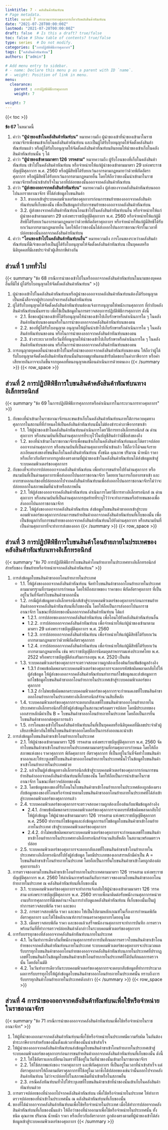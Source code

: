 ```yaml
---
linktitle: 7 - คลังสินค้าทัณฑ์บน 
# Page metadata.
title: หมวดที่ 7 กระบวนการทางศุลกากรเกี่ยวกับคลังสินค้าทัณฑ์บน 
date: "2021-07-28T00:00:00Z"
lastmod: "2021-07-28T00:00:00Z"
draft: false  # Is this a draft? true/false
toc: false # Show table of contents? true/false
type: series  # Do not modify.
categories: ["การปฏิบัติพิธีการศุลกากร"]
tags: ["คลังสินค้าทัณฑ์บน"]
authors: ["admin"]

# Add menu entry to sidebar.
# - name: Declare this menu p as a parent with ID `name`.
# - weight: Position of link in menu.
menu:
  clearance:
    parent : การปฏิบัติพิธีการศุลกากร
    weight: 7

weight: 7
---
```


{{< toc >}}

**ข้อ 67** ในหมวดนี้   

1.	คำว่า  **“ผู้นำของเข้าในคลังสินค้าทัณฑ์บน”**  หมายความถึง  ผู้นำของเข้าที่นำของเข้ามาในราชอาณาจักรเพื่อขนเข้าเก็บในคลังสินค้าทัณฑ์บน  และเป็นผู้ได้รับใบอนุญาตให้จัดตั้งคลังสินค้าทัณฑ์บนแล้ว  หรือผู้ได้รับใบอนุญาตให้จัดตั้งคลังสินค้าทัณฑ์บนยินยอมให้นำของเข้าเก็บในคลังสินค้าทัณฑ์บนนั้น ๆ  ได้ 
2.	คำว่า  **“ผู้นำของเข้าตามมาตรา  126  วรรคสาม”**  หมายความถึง  ผู้รับโอนของที่เก็บในคลังสินค้าทัณฑ์บน  เข้าไปในคลังสินค้าทัณฑ์บน  หรือจำหน่ายให้แก่ผู้นำของเข้าตามมาตรา  29  แห่งพระราชบัญญัติศุลกากร  พ.ศ.  2560  หรือผู้มีสิทธิได้รับยกเว้นอากรตามกฎหมายว่าด้วยพิกัดอัตราศุลกากร  หรือผู้มีสิทธิได้รับยกเว้นอากรตามกฎหมายอื่น  โดยให้ถือว่าของนั้นนำเข้ามาในราชอาณาจักรหรือนำเข้าสำเร็จในเวลาที่ปล่อยของนั้นออกจากคลังสินค้าทัณฑ์บน   
3.	คำว่า  **“ผู้ส่งของออกจากคลังสินค้าทัณฑ์บน”**  หมายความถึง   ผู้ส่งของจากคลังสินค้าทัณฑ์บนออกไปนอกราชอาณาจักร  ที่ได้ส่งข้อมูลใบขนสินค้า
    + 3.1.	ขาออกเข้าสู่ระบบคอมพิวเตอร์ของศุลกากรก่อนการขนย้ายของออกจากคลังสินค้าทัณฑ์บนที่เก็บของนั้น  เพื่อเป็นข้อมูลกำกับการขนย้ายของออกจากคลังสินค้าทัณฑ์บน 
    + 3.2.	ผู้ส่งของจากคลังสินค้าทัณฑ์บนโอนเข้าไปในคลังสินค้าทัณฑ์บนอื่น  หรือจำหน่ายให้แก่ผู้นำของเข้าตามมาตรา  29  แห่งพระราชบัญญัติศุลกากร  พ.ศ.  2560  หรือจำหน่ายให้แก่ผู้มีสิทธิได้รับยกเว้นอากรตามกฎหมายว่าด้วยพิกัดอัตราศุลกากร  หรือจำหน่ายให้แก่ผู้มีสิทธิได้รับยกเว้นอากรตามกฎหมายอื่น  โดยให้ถือว่าของนั้นได้ส่งออกไปนอกราชอาณาจักรในเวลาที่ปล่อยของนั้นออกจากคลังสินค้าทัณฑ์บน   
4.	คำว่า  **“โอนของเข้าไปในคลังสินค้าทัณฑ์บนอื่น”**  หมายความถึง  การโอนของระหว่างคลังสินค้าทัณฑ์บนที่มีเจ้าของหรือเป็นผู้ได้รับใบอนุญาตให้จัดตั้งคลังสินค้าทัณฑ์บน  เป็นบุคคลหรือ นิติบุคคลที่มีเลขประจำตัวผู้เสียภาษีต่างกัน 

## ส่วนที่  1 บททั่วไป 

{{< summary "ข้อ 68 กรณีการนำของเข้าไปในหรือออกจากคลังสินค้าทัณฑ์บนในนามของบุคคลอื่นที่มิใช่ ผู้ได้รับใบอนุญาตให้จัดตั้งคลังสินค้าทัณฑ์บน" >}}
 
1.	ผู้นำของเข้าไปในคลังสินค้าทัณฑ์บนหรือผู้นำของออกจากคลังสินค้าทัณฑ์บนต้องได้รับอนุญาตเป็นหนังสือจากผู้ประกอบกิจการคลังสินค้าทัณฑ์บน   
2.	ผู้ได้รับใบอนุญาตให้จัดตั้งคลังสินค้าทัณฑ์บนต้องแจ้งการอนุญาตให้พนักงานศุลกากร ที่กำกับคลังสินค้าทัณฑ์บนนั้นทราบ  เพื่อใช้เป็นข้อมูลในการตรวจสอบการปฏิบัติพิธีการศุลกากร  ดังนี้ 
    + 2.1.	ชื่อของผู้นำของเข้าที่ได้รับอนุญาตให้นำของเข้าไปเก็บรักษาหรือดำเนินการใด ๆ  ในคลังสินค้าทัณฑ์บนของตนหรือในการนำของออกจากคลังสินค้าทัณฑ์บนของตน 
    + 2.2.	 ของที่ผู้ได้รับใบอนุญาต  อนุญาตให้ผู้อื่นนำเข้าไปเก็บรักษาหรือดำเนินการใด ๆ   ในคลังสินค้าทัณฑ์บนของตน  หรือในการนำของออกจากคลังสินค้าทัณฑ์บนของตน 
    + 2.3.	ช่วงระยะเวลาหรือวันที่ที่อนุญาตให้นำของเข้าไปเก็บรักษาหรือดำเนินการใด ๆ   ในคลังสินค้าทัณฑ์บนของตน  หรือในการนำของออกจากคลังสินค้าทัณฑ์บนของตน 
3.	การอนุญาตบุคคลอื่นนำของเข้าไปในหรือนำของออกจากคลังสินค้าทัณฑ์บนของตน   ให้ถือว่าผู้ได้รับใบอนุญาตจัดตั้งคลังสินค้าทัณฑ์บนนั้นยินยอมผูกพันตนเข้ารับผิดชอบในค่าภาษีอากร หรือค่าเสียหายอันอาจจะเกิดขึ้นจากบุคคลที่ตนอนุญาตเสมือนดำเนินการด้วยตนเอง 
{{< /summary >}}
{{< row_space >}}
## ส่วนที่  2 การปฏิบัติพิธีการใบขนสินค้าคลังสินค้าทัณฑ์บนทางอิเล็กทรอนิกส์ 

{{< summary "ข้อ 69 ในการปฏิบัติพิธีการศุลกากรหรือดำเนินการในกระบวนการทางศุลกากร" >}}
 
1.	กับของที่นำเข้ามาในราชอาณาจักรและขนเข้าเก็บในคลังสินค้าทัณฑ์บนภายใต้การควบคุมทางศุลกากรในสถานที่ที่กำหนดให้เป็นคลังสินค้าทัณฑ์บนนั้นไม่ต้องชำระค่าภาษีอากรขาเข้า 
    + 1.1.	ให้ผู้นำของเข้าในคลังสินค้าทัณฑ์บนดำเนินการโดยวิธีการทางอิเล็กทรอนิกส์   ณ  ด่านศุลกากร  หรือสนามบินที่เป็นด่านศุลกากรที่ระบุไว้ในบัญชีสินค้าว่ามีชื่อส่งของถึง   
    + 1.2.	ของที่นำเข้ามาในราชอาณาจักรเพื่อขนเข้าเก็บในคลังสินค้าทัณฑ์บนและได้ตรวจปล่อยออกจากด่านศุลกากร  หรือสนามบินที่เป็นด่านศุลกากรที่นำเข้าแล้ว  ให้ถือว่าได้จดแจ้งรายละเอียดแห่งของที่ขนขึ้นเก็บในคลังสินค้าทัณฑ์บน  ทั้งชนิด  คุณภาพ  ปริมาณ  น้ำหนัก  ราคา  หรือเกี่ยวกับอัตราอากรถูกต้องตรงตามที่ผู้นำของเข้าในคลังสินค้าทัณฑ์บนได้ส่งข้อมูลเข้าสู่ระบบคอมพิวเตอร์ของศุลกากร  
2.	กับของที่จะทำการปล่อยออกจากคลังสินค้าทัณฑ์บน  เพื่อทำการขนย้ายไปยังด่านศุลกากร  หรือสนามบินที่เป็นด่านศุลกากรเพื่อส่งออกไปนอกราชอาณาจักร  โดยยกเว้นการเก็บอากรขาเข้า และอากรขาออกแก่ของที่ปล่อยออกไปจากคลังสินค้าทัณฑ์บนเพื่อส่งออกไปนอกราชอาณาจักรไม่ว่าจะปล่อยออกในสภาพเดิมที่นำเข้าหรือสภาพอื่น 
    + 2.1.	ให้ผู้ส่งของออกจากคลังสินค้าทัณฑ์บน  ดำเนินการโดยวิธีการทางอิเล็กทรอนิกส์  ณ  ด่านศุลกากร  หรือสนามบินที่เป็นด่านศุลกากรสุดท้ายที่ระบุไว้ว่าจะทำการขนหรือย้ายขนของเพื่อส่งออกไปนอกราชอาณาจักร 
    + 2.2.	ให้ผู้ส่งของออกจากคลังสินค้าทัณฑ์บน  ส่งข้อมูลใบขนสินค้าขาออกเข้าสู่ระบบ
คอมพิวเตอร์ของศุลกากรก่อนการขนย้ายสินค้าออกจากคลังสินค้าทัณฑ์บนที่เก็บของนั้น  เพื่อเป็นข้อมูลกำกับการขนย้ายของออกจากคลังสินค้าทัณฑ์บนไปยังด่านศุลกากร  หรือสนามบินที่เป็นด่านศุลกากรที่จะทำการส่งของออก 
{{< /summary >}}
{{< row_space >}}

## ส่วนที่  3 การปฏิบัติพิธีการใบขนสินค้าโอนย้ายภายในประเทศของคลังสินค้าทัณฑ์บนทางอิเล็กทรอนิกส์  

{{< summary "ข้อ 70 การปฏิบัติพิธีการใบขนสินค้าโอนย้ายภายในประเทศทางอิเล็กทรอนิกส์สำหรับของ ที่ขนย้ายหรือจำหน่ายจากคลังสินค้าทัณฑ์บน" >}}
 
1.	การส่งข้อมูลใบขนสินค้าขาออกโอนย้ายภายในประเทศ 
    + 1.1.	ให้ผู้ส่งของออกจากคลังสินค้าทัณฑ์บน  จัดทำใบขนสินค้าขาออกโอนย้ายภายในประเทศตามมาตรฐานที่กรมศุลกากรกำหนด  โดยให้ถือสภาพของ  ราคาของ  พิกัดอัตราศุลกากร ที่เป็นอยู่ในวันที่จัดทำใบขนสินค้าขาออกนั้น   
    + 1.2.	กรณีผู้ส่งข้อมูลทางอิเล็กทรอนิกส์เข้าสู่ระบบคอมพิวเตอร์ของศุลกากรก่อนการขนย้ายสินค้าออกจากคลังสินค้าทัณฑ์บนที่เก็บของนั้น  โดยให้ถือเป็นการส่งออกไปนอกราชอาณาจักร ในขณะที่ปล่อยของนั้นออกจากคลังสินค้าทัณฑ์บน  ได้แก่ 
        + 1.2.1.	การปล่อยของออกจากคลังสินค้าทัณฑ์บน  เพื่อโอนไปยังคลังสินค้าทัณฑ์บนอื่น 
        + 1.2.2.	การปล่อยออกจากคลังสินค้าทัณฑ์บน  เพื่อจำหน่ายให้แก่ผู้นำของเข้ามาตามมาตรา  29  แห่งพระราชบัญญัติศุลกากร  พ.ศ.  2560   
        + 1.2.3.	การปล่อยออกจากคลังสินค้าทัณฑ์บน  เพื่อจำหน่ายให้แก่ผู้มีสิทธิได้รับยกเว้นอากรตามกฎหมายว่าด้วยพิกัดอัตราศุลกากร 
        + 1.2.4.	การปล่อยออกจากคลังสินค้าทัณฑ์บน  เพื่อจำหน่ายให้แก่ผู้มีสิทธิได้รับยกเว้นอากรตามกฎหมายอื่น  เช่น  พระราชบัญญัติการนิคมอุตสาหกรรมแห่งประเทศไทย   พ.ศ.  2522  หรือพระราชบัญญัติส่งเสริมการลงทุน  พ.ศ.  2520  เป็นต้น    
    + 1.3.	ระบบคอมพิวเตอร์ของศุลกากรจะตรวจสอบความถูกต้องเบื้องต้นกับแฟ้มข้อมูลอ้างอิง   
        + 1.3.1	ถ้าพบข้อผิดพลาดระบบคอมพิวเตอร์ของศุลกากรจะตอบรหัสข้อผิดพลาดกลับไปให้ผู้ส่งข้อมูล  ให้ผู้ส่งของออกจากคลังสินค้าทัณฑ์บนทำการแก้ไขข้อมูลและส่งข้อมูลการแก้ไขข้อมูลใบขนสินค้าขาออกโอนย้ายภายในประเทศเข้าสู่ระบบคอมพิวเตอร์ของศุลกากร   
        + 1.3.2	ถ้าไม่พบข้อผิดพลาดระบบคอมพิวเตอร์ของศุลกากรจะกำหนดเลขที่ใบขนสินค้าขาออกโอนย้ายภายในประเทศทางอิเล็กทรอนิกส์จำนวนสิบสี่หลัก 
    + 1.4.	ระบบคอมพิวเตอร์ของศุลกากรจะตอบกลับเลขที่ใบขนสินค้าขาออกโอนย้ายภายในประเทศทางอิเล็กทรอนิกส์ไปยังผู้ส่งข้อมูลในสถานะพร้อมตรวจปล่อย  โดยมีประเภทของเอกสารหลักมีค่าเป็น  B  =  ใบขนสินค้าขาออกโอนย้ายภายในประเทศ  โดยถือเป็นการยื่นใบขนสินค้าขาออกต่อศุลกากรแล้ว   
    + 1.5.	การโอนของเข้าไปในคลังสินค้าทัณฑ์บนอื่นที่เป็นบุคคลหรือนิติบุคคลที่มีเลขประจำตัวผู้เสียภาษีเดียวกันให้ยื่นใบขนสินค้าขาออกโดยถือเป็นการส่งออกและนำเข้า 
2.	การส่งข้อมูลใบขนสินค้าขาเข้าโอนย้ายภายในประเทศ 
    + 2.1.	ให้ผู้นำของเข้าตามมาตรา  126  วรรคสาม  แห่งพระราชบัญญัติศุลกากร   พ.ศ.  2560  จัดทำใบขนสินค้าขาเข้าโอนย้ายภายในประเทศตามมาตรฐานที่กรมศุลกากรกำหนด  โดยให้ถือสภาพแห่งของ  ราคาศุลกากร  พิกัดศุลกากร  อัตราศุลกากร  ที่เป็นอยู่ในวันที่จัดทำใบขนสินค้าขาออกและให้ระบุเลขที่ใบขนสินค้าขาออกโอนย้ายภายในประเทศนั้นไว้ในข้อมูลใบขนสินค้าขาเข้าโอนย้ายภายในประเทศด้วย 
    + 2.2.	แล้วเป็นผู้ส่งข้อมูลทางอิเล็กทรอนิกส์เข้าสู่ระบบคอมพิวเตอร์ของศุลกากรก่อนการขนย้ายสินค้าออกจากคลังสินค้าทัณฑ์บนที่เก็บของนั้น  โดยให้ถือเป็นการนำเข้ามาในราชอาณาจักร ในขณะที่ตรวจปล่อยของนั้น   
    + 2.3.	โดยข้อมูลของของที่รับโอนในใบขนสินค้าขาเข้าโอนย้ายภายในประเทศต้องถูกต้องตรงกับข้อมูลของของที่โอนหรือจำหน่ายตามใบขนสินค้าขาออกโอนย้ายภายในประเทศที่ได้ส่งเข้าสู่ระบบคอมพิวเตอร์ของศุลกากรแล้ว   
    + 2.4.	ระบบคอมพิวเตอร์ของศุลกากรจะตรวจสอบความถูกต้องเบื้องต้นกับแฟ้มข้อมูลอ้างอิง   
        + 2.4.1.	ถ้าพบข้อผิดพลาดระบบคอมพิวเตอร์ของศุลกากรจะตอบรหัสข้อผิดพลาดกลับไปให้ผู้ส่งข้อมูล  ให้ผู้นำของเข้าตามมาตรา  126  วรรคสาม  แห่งพระราชบัญญัติศุลกากร   พ.ศ.  2560  ทำการแก้ไขข้อมูลและส่งข้อมูลการแก้ไขข้อมูลใบขนสินค้าขาเข้าโอนย้ายภายในประเทศ เข้าสู่ระบบคอมพิวเตอร์ของศุลกากร   
        + 2.4.2.	ถ้าไม่พบข้อผิดพลาดระบบคอมพิวเตอร์ของศุลกากรจะกำหนดเลขที่ใบขนสินค้าขาเข้าโอนย้ายภายในประเทศทางอิเล็กทรอนิกส์จำนวนสิบสี่หลัก  ในสถานะพร้อมตรวจปล่อย   
    + 2.5.	ระบบคอมพิวเตอร์ของศุลกากรจะตอบกลับเลขที่ใบขนสินค้าขาเข้าโอนย้ายภายในประเทศทางอิเล็กทรอนิกส์ไปยังผู้ส่งข้อมูล  โดยมีประเภทของเอกสารหลักมีค่าเป็น  A  =  ใบขนสินค้าขาเข้าโอนย้ายภายในประเทศ  โดยถือเป็นการยื่นใบขนสินค้าขาเข้าโดยถูกต้องต่อศุลกากรแล้ว   
3.	การตรวจของตามใบขนสินค้าขาเข้าโอนย้ายภายในประเทศตามมาตรา  126  วรรคสาม แห่งพระราชบัญญัติศุลกากร  พ.ศ.  2560  ให้ดำเนินการพร้อมกันกับการตรวจของตามใบขนสินค้าขาออกโอนย้ายภายในประเทศ  ณ  คลังสินค้าทัณฑ์บนที่เก็บของนั้น  
    + 3.1.	ระบบคอมพิวเตอร์ของศุลกากรจะทำการแจ้งกลับให้ผู้นำของเข้าตามมาตรา  126  วรรคสาม แห่งพระราชบัญญัติศุลกากร  พ.ศ.  2560  ทราบเพื่อมาติดต่อรับพนักงานศุลกากรหน่วยงานบริการศุลกากรที่มีเขตอำนาจในการกำกับดูแลคลังสินค้าทัณฑ์บน  ที่เก็บของนั้นเป็นผู้ทำการตรวจสอบพิกัด  ราคา  และของ
    + 3.2.	การตรวจสอบพิกัด  ราคา  และของ  ให้เป็นไปตามหลักเกณฑ์ในเรื่องการกำหนดพิกัดอัตราศุลกากร  และให้ใช้หลักเกณฑ์การกำหนดราคาศุลกากรโดยอนุโลม
    + 3.3.	เมื่อตรวจสอบพิกัด  ราคา  และของแล้วเสร็จพนักงานศุลกากรจะทำการบันทึก การตรวจพร้อมวันที่ที่ทำการตรวจปล่อยสินค้าดังกล่าวในระบบคอมพิวเตอร์ของศุลกากร 
4.	การรับบรรทุกของที่ส่งออกจากคลังสินค้าทัณฑ์บนภายในประเทศ 
    + 4.1.	ในวันทำการเดียวกันที่พนักงานศุลกากรทำการบันทึกผลการตรวจใบขนสินค้าขาเข้าโอนย้ายของจากคลังสินค้าทัณฑ์บนภายในประเทศ  ระบบคอมพิวเตอร์ของศุลกากรจะประมวลผลรับบรรทุกใบขนสินค้าขาออกโอนย้ายของออกจากคลังสินค้าทัณฑ์บนภายในประเทศที่ปรากฏเลขที่ใบขนสินค้าในข้อมูลใบขนสินค้าขาเข้าโอนย้ายภายในประเทศที่ได้บันทึกผลการตรวจนั้น  โดยอัตโนมัติ   
    + 4.2.	ในวันทำการเดียวกันระบบคอมพิวเตอร์ของศุลกากรจะตอบกลับข้อมูลที่ทำการประมวลผลการรับบรรทุกไปให้ผู้ส่งข้อมูลใบขนสินค้าขาออกโอนย้ายภายในประเทศนั้น  ทราบถึงการรับบรรทุกสินค้าโอนย้ายภายในประเทศดังกล่าว 
{{< /summary >}}
{{< row_space >}}

## ส่วนที่  4 การนำของออกจากคลังสินค้าทัณฑ์บนเพื่อใช้หรือจำหน่ายในราชอาณาจักร  

{{< summary "ข้อ 71 กรณีการนำของออกจากคลังสินค้าทัณฑ์บนเพื่อใช้หรือจำหน่ายในราชอาณาจักร" >}}   

1.	ให้ผู้ที่นำของออกมาจากคลังสินค้าทัณฑ์บนเพื่อใช้หรือจำหน่ายในประเทศมีความรับผิด ในอันต้องชำระภาษีอากรสำหรับของนั้นตั้งแต่เวลาที่ของนั้นนำเข้าสำเร็จ   
2.	ให้ผู้นำของออกจากคลังสินค้าทัณฑ์บนส่งข้อมูลใบขนสินค้าขาเข้าโอนย้ายภายในประเทศเข้าสู่ระบบคอมพิวเตอร์ของศุลกากรก่อนการขนย้ายสินค้าออกจากคลังสินค้าทัณฑ์บนที่เก็บของนั้น  ดังนี้ 
    + 2.1.	ให้ใช้อัตราแลกเปลี่ยนเงินตราที่ใช้อยู่ในวันที่นำของนั้นเข้ามาในราชอาณาจักร 
    + 2.2.	ให้ใช้สภาพแห่งของ  ราคาศุลกากร  และพิกัดศุลกากร  ที่เป็นอยู่ในเวลาที่นำเข้าสำเร็จ  แต่อัตราศุลกากรให้ถือตามอัตราศุลกากรที่ใช้อยู่ในเวลาซึ่งได้ปล่อยของเช่นว่านั้นออกไปจากคลังสินค้าทัณฑ์บน ไม่ว่าจะปล่อยไปในสภาพเดิมที่นำเข้าหรือในสภาพอื่น 
    + 2.3.	กรณีคลังทัณฑ์บนทั่วไปให้ระบุเลขที่ใบขนสินค้าขาเข้าที่นำของนั้นเข้าเก็บในคลังสินค้าทัณฑ์บนด้วย 
3.	การตรวจปล่อยของที่นำออกไปจากคลังสินค้าทัณฑ์บน  เพื่อใช้หรือจำหน่ายในประเทศ ให้ทำการตรวจปล่อยของที่นำเข้าในประเทศนั้น  ณ  คลังสินค้าทัณฑ์บนที่เก็บของนั้น   
4.	ของที่ได้นำออกจากคลังสินค้าทัณฑ์บนเพื่อใช้หรือจำหน่ายในประเทศ  เมื่อได้ทำการปล่อยจากคลังสินค้าทัณฑ์บนที่เก็บของนั้นแล้ว  ให้ถือว่าของที่นำออกมาเพื่อใช้หรือจำหน่ายในประเทศนั้น ทั้งชนิด  คุณภาพ  ปริมาณ  น้ำหนัก  ราคา  หรือเกี่ยวกับอัตราอากร  ถูกต้องตรงตามที่ผู้นำของเข้าได้ส่งข้อมูลเข้าสู่ระบบคอมพิวเตอร์ของศุลกากร
{{< /summary >}}